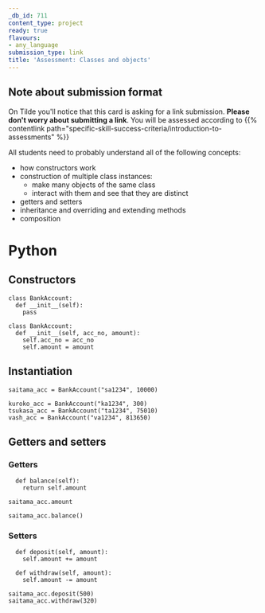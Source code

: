 ```yaml
---
_db_id: 711
content_type: project
ready: true
flavours:
- any_language
submission_type: link
title: 'Assessment: Classes and objects'
---
```


## Note about submission format

On Tilde you'll notice that this card is asking for a link submission. **Please don't worry about submitting a link**. You will be assessed according to {{% contentlink path="specific-skill-success-criteria/introduction-to-assessments" %}}



All students need to probably understand all of the following concepts:

- how constructors work
- construction of multiple class instances:
  - make many objects of the same class
  - interact with them and see that they are distinct
- getters and setters
- inheritance and overriding and extending methods
- composition

# Python

## Constructors

```
class BankAccount:
  def __init__(self):
    pass
```

```
class BankAccount:
  def __init__(self, acc_no, amount):
    self.acc_no = acc_no
    self.amount = amount
```

## Instantiation

```
saitama_acc = BankAccount("sa1234", 10000)
```

```
kuroko_acc = BankAccount("ka1234", 300)
tsukasa_acc = BankAccount("ta1234", 75010)
vash_acc = BankAccount("va1234", 813650)
```


## Getters and setters

### Getters

```
  def balance(self):
    return self.amount
```

```
saitama_acc.amount
```

```
saitama_acc.balance()
```

### Setters

```
  def deposit(self, amount):
    self.amount += amount

  def withdraw(self, amount):
    self.amount -= amount
```

```
saitama_acc.deposit(500)
saitama_acc.withdraw(320)
```
